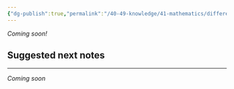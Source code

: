 ```yaml
---
{"dg-publish":true,"permalink":"/40-49-knowledge/41-mathematics/differential-equations/laplace-transform/laplace-transform-i-desperate-times/","tags":["differential_equations"],"updated":"2025-08-19T15:19:45-07:00"}
---
```


*Coming soon!*

## Suggested next notes
---

*Coming soon*
